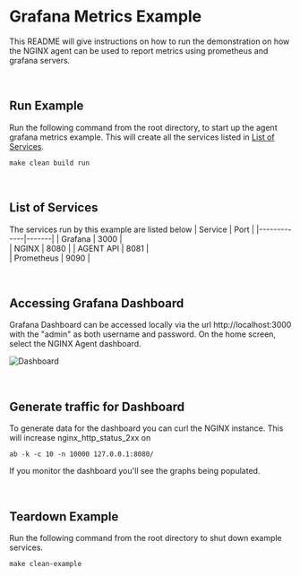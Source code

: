 # Grafana Metrics Example
This README will give instructions on how to run the demonstration on how the NGINX agent can be used to report metrics using prometheus and grafana servers.

<br>

## Run Example
Run the following command from the root directory, to start up the agent grafana metrics example. This will create all the services listed in [List of Services](#list-of-services).
```
make clean build run
```
<br>

## List of Services
The services run by this example are listed below
| Service     | Port  |
|-------------|-------|
| Grafana     | 3000  |   
| NGINX       | 8080  |
| AGENT API   | 8081  |  
| Prometheus  | 9090  |

<br>

## Accessing Grafana Dashboard

Grafana Dashboard can be accessed locally via the url http://localhost:3000 with the "admin" as both username and password.
On the home screen, select the NGINX Agent dashboard. 

![Dashboard](grafana-dashboard-example.png)

<br>

## Generate traffic for Dashboard

To generate data for the dashboard you can curl the NGINX instance. This will increase nginx_http_status_2xx on 
```
ab -k -c 10 -n 10000 127.0.0.1:8080/
```
If you monitor the dashboard you'll see the graphs being populated. 

<br>

## Teardown Example

Run the following command from the root directory to shut down example services.
```
make clean-example
```
